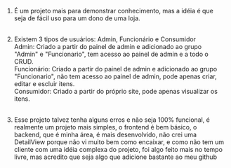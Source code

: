 1. É um projeto mais para demonstrar conhecimento, mas a idéia é que seja de fácil uso para um dono de uma loja.<br><br>

2. Existem 3 tipos de usuários: Admin, Funcionário e Consumidor<br>
  Admin: Criado a partir do painel de admin e adicionado ao grupo "Admin" e "Funcionario", tem acesso ao painel de admin e a todo o CRUD.<br>
  Funcionário: Criado a partir do painel de admin e adicionado ao grupo "Funcionario", não tem acesso ao painel de admin, pode apenas criar, editar e escluir itens.<br>
  Consumidor: Criado a partir do próprio site, pode apenas visualizar os itens.<br><br>

3. Esse projeto talvez tenha alguns erros e não seja 100% funcional, é realmente um projeto mais simples, o frontend é bem básico, o backend, que é minha área, é mais desenvolvido,
   não crei uma DetailView porque não vi muito bem como encaixar, e como não tem um cliente com uma idéia complexa do projeto, foi algo feito mais no tempo livre, mas acredito que seja
   algo que adicione bastante ao meu github
   
